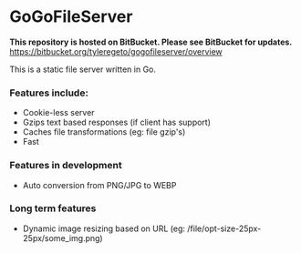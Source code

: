GoGoFileServer
==============

**This repository is hosted on BitBucket. Please see BitBucket for updates.**  
https://bitbucket.org/tyleregeto/gogofileserver/overview

This is a static file server written in Go.

### Features include:
* Cookie-less server
* Gzips text based responses (if client has support)
* Caches file transformations (eg: file gzip's)
* Fast

### Features in development
* Auto conversion from PNG/JPG to WEBP

### Long term features
* Dynamic image resizing based on URL (eg: /file/opt-size-25px-25px/some_img.png)

